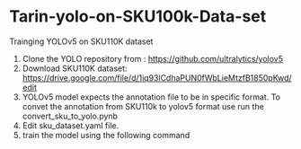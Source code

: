 # Tarin-yolo-on-SKU100k-Data-set
Trainging YOLOv5 on SKU110K dataset 
1. Clone the YOLO repository from : https://github.com/ultralytics/yolov5
2. Download SKU110K dataset: https://drive.google.com/file/d/1iq93lCdhaPUN0fWbLieMtzfB1850pKwd/edit
3. YOLOv5 model expects the annotation file to be in specific format. To convet the annotation from SKU110k to yolov5 format use run the convert_sku_to_yolo.pynb 
4. Edit sku_dataset.yaml file.
5. train the model using the following command
 
